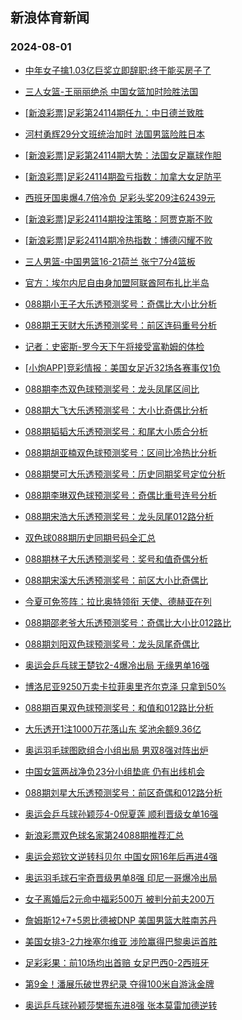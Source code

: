 ## 新浪体育新闻 
### 2024-08-01

+ [中年女子擒1.03亿巨奖立即辞职:终于能买房子了](https://sports.sina.com.cn/l/2024-07-31/doc-incfynpn4158447.shtml)

+ [三人女篮-王丽丽绝杀 中国女篮加时险胜法国](https://sports.sina.com.cn/basketball/cba/2024-07-31/doc-incfysvp6043790.shtml)

+ [[新浪彩票]足彩第24114期任九：中日德兰致胜](https://sports.sina.com.cn/l/2024-07-31/doc-incfysvk4029381.shtml)

+ [河村勇辉29分文班统治加时 法国男篮险胜日本](https://sports.sina.com.cn/basketball/nba/2024-07-31/doc-incfynpp9380082.shtml)

+ [[新浪彩票]足彩第24114期大势：法国女足赢球作胆](https://sports.sina.com.cn/l/2024-07-31/doc-incfysvp6035909.shtml)

+ [[新浪彩票]足彩24114期盈亏指数：加拿大女足防平](https://sports.sina.com.cn/l/2024-07-31/doc-incfysvk4030506.shtml)

+ [西班牙国奥爆4.7倍冷负 足彩头奖209注62439元](https://sports.sina.com.cn/l/2024-07-31/doc-incfynpr6164896.shtml)

+ [[新浪彩票]足彩24114期投注策略：阿贾克斯不败](https://sports.sina.com.cn/l/2024-07-31/doc-incfysvk4029590.shtml)

+ [[新浪彩票]足彩24114期冷热指数：博德闪耀不败](https://sports.sina.com.cn/l/2024-07-31/doc-incfyxch3954133.shtml)

+ [三人男篮-中国男篮16-21荷兰 张宁7分4篮板](https://sports.sina.com.cn/basketball/cba/2024-07-31/doc-incfysvp6045600.shtml)

+ [官方：埃尔内尼自由身加盟阿联酋阿布扎比半岛](https://sports.sina.com.cn/g/2024-07-31/doc-incfxvru4481951.shtml)

+ [088期小王子大乐透预测奖号：奇偶比大小比分析](https://sports.sina.com.cn/l/2024-07-31/doc-incfzcma7128621.shtml)

+ [088期王天财大乐透预测奖号：前区连码重号分析](https://sports.sina.com.cn/l/2024-07-31/doc-incfzcme3904025.shtml)

+ [记者：史密斯-罗今天下午将接受富勒姆的体检](https://sports.sina.com.cn/g/2024-07-31/doc-incfxvrx6510470.shtml)

+ [[小炮APP]竞彩情报：美国女足近32场各赛事仅1负](https://sports.sina.com.cn/l/2024-07-31/doc-incfysvk4064888.shtml)

+ [088期李杰双色球预测奖号：龙头凤尾区间比](https://sports.sina.com.cn/l/2024-07-31/doc-incfzcmf9129742.shtml)

+ [088期大飞大乐透预测奖号：大小比奇偶比分析](https://sports.sina.com.cn/l/2024-07-31/doc-incfyxch3978065.shtml)

+ [088期韬韬大乐透预测奖号：和尾大小质合分析](https://sports.sina.com.cn/l/2024-07-31/doc-incfzcma7126527.shtml)

+ [088期胡亚楠双色球预测奖号：区间比冷热比分析](https://sports.sina.com.cn/l/2024-07-31/doc-incfzitc9002502.shtml)

+ [088期樊可大乐透预测奖号：历史同期奖号定位分析](https://sports.sina.com.cn/l/2024-07-31/doc-incfyxce7200954.shtml)

+ [088期李琳双色球预测奖号：奇偶比重号连号分析](https://sports.sina.com.cn/l/2024-07-31/doc-incfzcma7133164.shtml)

+ [088期宋浩大乐透预测奖号：龙头凤尾012路分析](https://sports.sina.com.cn/l/2024-07-31/doc-incfzcmi5897767.shtml)

+ [双色球088期历史同期号码全汇总](https://sports.sina.com.cn/l/2024-07-31/doc-incfzisy7010984.shtml)

+ [088期林子大乐透预测奖号：奖号和值奇偶分析](https://sports.sina.com.cn/l/2024-07-31/doc-incfyxce7203904.shtml)

+ [088期宋溪大乐透预测奖号：前区大小比奇偶比](https://sports.sina.com.cn/l/2024-07-31/doc-incfzcmf9120713.shtml)

+ [今夏可免签阵：拉比奥特领衔 天使、德赫亚在列](https://sports.sina.com.cn/g/2024-07-31/doc-incfxvrx6506239.shtml)

+ [088期邵老爷大乐透预测奖号：奇偶比大小比012路比](https://sports.sina.com.cn/l/2024-07-31/doc-incfzcmi5897977.shtml)

+ [088期刘阳双色球预测奖号：龙头凤尾奇偶比](https://sports.sina.com.cn/l/2024-07-31/doc-incfzcma7131934.shtml)

+ [奥运会乒乓球王楚钦2-4爆冷出局 无缘男单16强](https://sports.sina.com.cn/others/pingpang/2024-07-31/doc-incfzitf5833053.shtml)

+ [博洛尼亚9250万卖卡拉菲奥里齐尔克泽 只拿到50%](https://sports.sina.com.cn/g/2024-07-31/doc-incfxvrx6506724.shtml)

+ [088期百果双色球预测奖号：和值和012路比分析](https://sports.sina.com.cn/l/2024-07-31/doc-incfzcme3916745.shtml)

+ [大乐透开1注1000万花落山东 奖池余额9.36亿](https://sports.sina.com.cn/l/2024-07-31/doc-incfzyqx5545223.shtml)

+ [奥运羽毛球图欧组合小组出局 男双8强对阵出炉](https://sports.sina.com.cn/others/badmin/2024-07-31/doc-incfzyqv8758182.shtml)

+ [中国女篮两战净负23分小组垫底 仍有出线机会](https://sports.sina.com.cn/basketball/cba/2024-07-31/doc-incfzuhz5660243.shtml)

+ [088期刘星大乐透预测奖号：前区奇偶和012路分析](https://sports.sina.com.cn/l/2024-07-31/doc-incfyxce7204053.shtml)

+ [奥运会乒乓球孙颖莎4-0倪夏莲 顺利晋级女单16强](https://sports.sina.com.cn/others/pingpang/2024-07-31/doc-incfzpzc5719747.shtml)

+ [新浪彩票双色球名家第24088期推荐汇总](https://sports.sina.com.cn/l/2024-07-31/doc-incfzita3801582.shtml)

+ [奥运会郑钦文逆转科贝尔 中国女网16年后再进4强](https://sports.sina.com.cn/tennis/china/2024-07-31/doc-incfzyqu3564984.shtml)

+ [奥运羽毛球石宇奇晋级男单8强 印尼一哥爆冷出局](https://sports.sina.com.cn/others/badmin/2024-07-31/doc-incfzpzc5757588.shtml)

+ [女子离婚后2元命中福彩500万 被判分前夫200万](https://sports.sina.com.cn/l/2024-08-01/doc-inchavuk3123544.shtml)

+ [詹姆斯12+7+5恩比德被DNP 美国男篮大胜南苏丹](https://sports.sina.com.cn/basketball/nba/2024-08-01/doc-inchavup5096232.shtml)

+ [美国女排3-2力挫塞尔维亚 涉险赢得巴黎奥运首胜](https://sports.sina.com.cn/others/volleyball/2024-08-01/doc-inchavum8318791.shtml)

+ [足彩彩果：前10场均出首赔 女足巴西0-2西班牙](https://sports.sina.com.cn/l/2024-08-01/doc-inchavup5104827.shtml)

+ [第9金！潘展乐破世界纪录 夺得100米自游泳金牌](https://sports.sina.com.cn/others/swim/2024-08-01/doc-inchavum8334090.shtml)

+ [奥运乒乓球孙颖莎樊振东进8强 张本莫雷加德逆转](https://sports.sina.com.cn/others/pingpang/2024-08-01/doc-inchavuh6353194.shtml)

